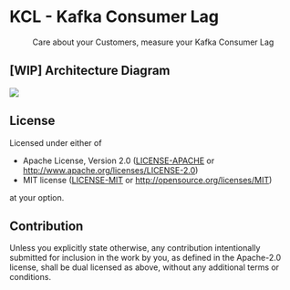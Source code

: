 # KCL - Kafka Consumer Lag

<div align="center" style="text-align: center;">

Care about your Customers, measure your Kafka Consumer Lag

</div>

## [WIP] Architecture Diagram

![](https://docs.google.com/drawings/d/e/2PACX-1vTJf5vkITRpDPlL-icLwYHRbUB7Y2KGbkkdcKNhECJ3tdrUJud9Cr3Hnowp_nLN55aiZuw01hmzXNmw/pub?w=1008&h=761)

## License

Licensed under either of

* Apache License, Version 2.0
  ([LICENSE-APACHE](LICENSE-APACHE) or http://www.apache.org/licenses/LICENSE-2.0)
* MIT license
  ([LICENSE-MIT](LICENSE-MIT) or http://opensource.org/licenses/MIT)

at your option.

## Contribution

Unless you explicitly state otherwise, any contribution intentionally submitted
for inclusion in the work by you, as defined in the Apache-2.0 license, shall be
dual licensed as above, without any additional terms or conditions.
